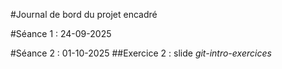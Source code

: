#Journal de bord du projet encadré

#Séance 1 : 24-09-2025


#Séance 2 : 01-10-2025
##Exercice 2 : slide *git-intro-exercices*



